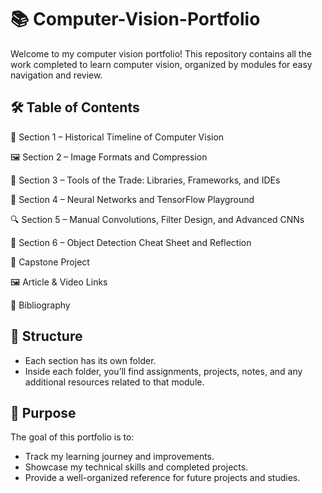 # 📚 Computer-Vision-Portfolio
Welcome to my computer vision portfolio! 
This repository contains all the work completed to learn computer vision, organized by modules for easy navigation and review.

## 🛠️ Table of Contents
📜 Section 1 – Historical Timeline of Computer Vision

🖼️ Section 2 – Image Formats and Compression

🧰 Section 3 – Tools of the Trade: Libraries, Frameworks, and IDEs

🧠 Section 4 – Neural Networks and TensorFlow Playground

🔍 Section 5 – Manual Convolutions, Filter Design, and Advanced CNNs

🎯 Section 6 – Object Detection Cheat Sheet and Reflection

🏁 Capstone Project

🖼️ Article & Video Links

📜 Bibliography

## 📂 Structure
- Each section has its own folder.
- Inside each folder, you’ll find assignments, projects, notes, and any additional resources related to that module.


## 📌 Purpose
The goal of this portfolio is to:
- Track my learning journey and improvements.
- Showcase my technical skills and completed projects.
- Provide a well-organized reference for future projects and studies.
